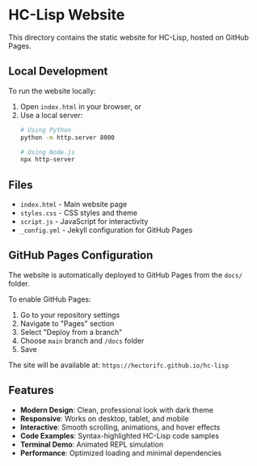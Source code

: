 # HC-Lisp Website

This directory contains the static website for HC-Lisp, hosted on GitHub Pages.

## Local Development

To run the website locally:

1. Open `index.html` in your browser, or
2. Use a local server:
   ```bash
   # Using Python
   python -m http.server 8000
   
   # Using Node.js
   npx http-server
   ```

## Files

- `index.html` - Main website page
- `styles.css` - CSS styles and theme
- `script.js` - JavaScript for interactivity
- `_config.yml` - Jekyll configuration for GitHub Pages

## GitHub Pages Configuration

The website is automatically deployed to GitHub Pages from the `docs/` folder. 

To enable GitHub Pages:
1. Go to your repository settings
2. Navigate to "Pages" section
3. Select "Deploy from a branch"
4. Choose `main` branch and `/docs` folder
5. Save

The site will be available at: `https://hectorifc.github.io/hc-lisp`

## Features

- **Modern Design**: Clean, professional look with dark theme
- **Responsive**: Works on desktop, tablet, and mobile
- **Interactive**: Smooth scrolling, animations, and hover effects
- **Code Examples**: Syntax-highlighted HC-Lisp code samples
- **Terminal Demo**: Animated REPL simulation
- **Performance**: Optimized loading and minimal dependencies
